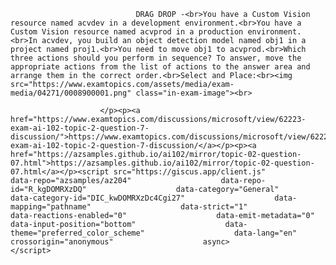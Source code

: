 <p class="card-text">
							
								DRAG DROP -<br>You have a Custom Vision resource named acvdev in a development environment.<br>You have a Custom Vision resource named acvprod in a production environment.<br>In acvdev, you build an object detection model named obj1 in a project named proj1.<br>You need to move obj1 to acvprod.<br>Which three actions should you perform in sequence? To answer, move the appropriate actions from the list of actions to the answer area and arrange them in the correct order.<br>Select and Place:<br><img src="https://www.examtopics.com/assets/media/exam-media/04271/0008900001.png" class="in-exam-image"><br>
							
						</p><p><a href="https://www.examtopics.com/discussions/microsoft/view/62223-exam-ai-102-topic-2-question-7-discussion/">https://www.examtopics.com/discussions/microsoft/view/62223-exam-ai-102-topic-2-question-7-discussion/</a></p><p><a href="https://azsamples.github.io/ai102/mirror/topic-02-question-07.html">https://azsamples.github.io/ai102/mirror/topic-02-question-07.html</a></p><script src="https://giscus.app/client.js"                    data-repo="azsamples/az204"                    data-repo-id="R_kgDOMRXzDQ"                    data-category="General"                    data-category-id="DIC_kwDOMRXzDc4Cgi27"                    data-mapping="pathname"                    data-strict="1"                    data-reactions-enabled="0"                    data-emit-metadata="0"                    data-input-position="bottom"                    data-theme="preferred_color_scheme"                    data-lang="en"                    crossorigin="anonymous"                    async>                    </script>